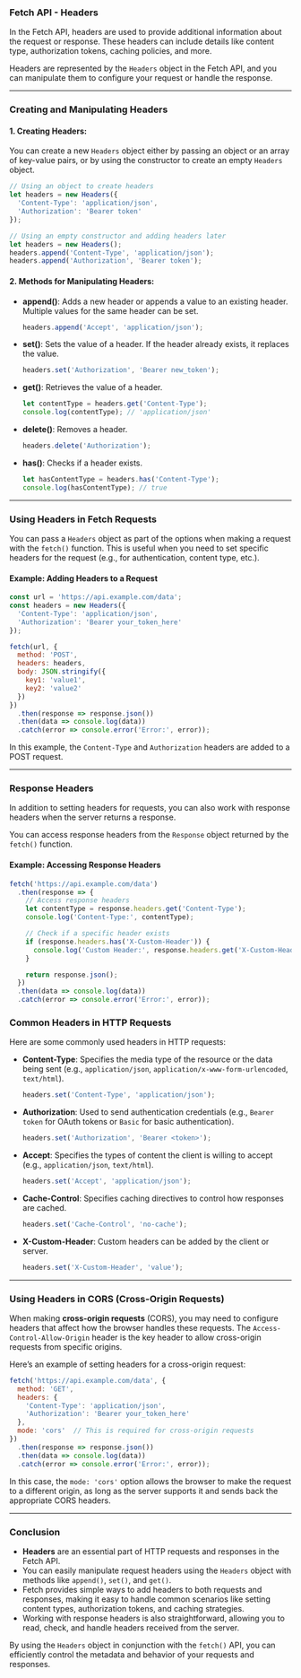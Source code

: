 ### **Fetch API - Headers**

In the Fetch API, headers are used to provide additional information about the request or response. These headers can include details like content type, authorization tokens, caching policies, and more.

Headers are represented by the `Headers` object in the Fetch API, and you can manipulate them to configure your request or handle the response.

---

### **Creating and Manipulating Headers**

#### **1. Creating Headers:**

You can create a new `Headers` object either by passing an object or an array of key-value pairs, or by using the constructor to create an empty `Headers` object.

```javascript
// Using an object to create headers
let headers = new Headers({
  'Content-Type': 'application/json',
  'Authorization': 'Bearer token'
});

// Using an empty constructor and adding headers later
let headers = new Headers();
headers.append('Content-Type', 'application/json');
headers.append('Authorization', 'Bearer token');
```

#### **2. Methods for Manipulating Headers:**

- **append()**: Adds a new header or appends a value to an existing header. Multiple values for the same header can be set.
  
  ```javascript
  headers.append('Accept', 'application/json');
  ```

- **set()**: Sets the value of a header. If the header already exists, it replaces the value.

  ```javascript
  headers.set('Authorization', 'Bearer new_token');
  ```

- **get()**: Retrieves the value of a header.

  ```javascript
  let contentType = headers.get('Content-Type');
  console.log(contentType); // 'application/json'
  ```

- **delete()**: Removes a header.

  ```javascript
  headers.delete('Authorization');
  ```

- **has()**: Checks if a header exists.

  ```javascript
  let hasContentType = headers.has('Content-Type');
  console.log(hasContentType); // true
  ```

---

### **Using Headers in Fetch Requests**

You can pass a `Headers` object as part of the options when making a request with the `fetch()` function. This is useful when you need to set specific headers for the request (e.g., for authentication, content type, etc.).

#### **Example: Adding Headers to a Request**

```javascript
const url = 'https://api.example.com/data';
const headers = new Headers({
  'Content-Type': 'application/json',
  'Authorization': 'Bearer your_token_here'
});

fetch(url, {
  method: 'POST',
  headers: headers,
  body: JSON.stringify({
    key1: 'value1',
    key2: 'value2'
  })
})
  .then(response => response.json())
  .then(data => console.log(data))
  .catch(error => console.error('Error:', error));
```

In this example, the `Content-Type` and `Authorization` headers are added to a POST request.

---

### **Response Headers**

In addition to setting headers for requests, you can also work with response headers when the server returns a response.

You can access response headers from the `Response` object returned by the `fetch()` function.

#### **Example: Accessing Response Headers**

```javascript
fetch('https://api.example.com/data')
  .then(response => {
    // Access response headers
    let contentType = response.headers.get('Content-Type');
    console.log('Content-Type:', contentType);

    // Check if a specific header exists
    if (response.headers.has('X-Custom-Header')) {
      console.log('Custom Header:', response.headers.get('X-Custom-Header'));
    }

    return response.json();
  })
  .then(data => console.log(data))
  .catch(error => console.error('Error:', error));
```

### **Common Headers in HTTP Requests**

Here are some commonly used headers in HTTP requests:

- **Content-Type**: Specifies the media type of the resource or the data being sent (e.g., `application/json`, `application/x-www-form-urlencoded`, `text/html`).
  ```javascript
  headers.set('Content-Type', 'application/json');
  ```

- **Authorization**: Used to send authentication credentials (e.g., `Bearer token` for OAuth tokens or `Basic` for basic authentication).
  ```javascript
  headers.set('Authorization', 'Bearer <token>');
  ```

- **Accept**: Specifies the types of content the client is willing to accept (e.g., `application/json`, `text/html`).
  ```javascript
  headers.set('Accept', 'application/json');
  ```

- **Cache-Control**: Specifies caching directives to control how responses are cached.
  ```javascript
  headers.set('Cache-Control', 'no-cache');
  ```

- **X-Custom-Header**: Custom headers can be added by the client or server.
  ```javascript
  headers.set('X-Custom-Header', 'value');
  ```

---

### **Using Headers in CORS (Cross-Origin Requests)**

When making **cross-origin requests** (CORS), you may need to configure headers that affect how the browser handles these requests. The `Access-Control-Allow-Origin` header is the key header to allow cross-origin requests from specific origins.

Here’s an example of setting headers for a cross-origin request:

```javascript
fetch('https://api.example.com/data', {
  method: 'GET',
  headers: {
    'Content-Type': 'application/json',
    'Authorization': 'Bearer your_token_here'
  },
  mode: 'cors'  // This is required for cross-origin requests
})
  .then(response => response.json())
  .then(data => console.log(data))
  .catch(error => console.error('Error:', error));
```

In this case, the `mode: 'cors'` option allows the browser to make the request to a different origin, as long as the server supports it and sends back the appropriate CORS headers.

---

### **Conclusion**

- **Headers** are an essential part of HTTP requests and responses in the Fetch API.
- You can easily manipulate request headers using the `Headers` object with methods like `append()`, `set()`, and `get()`.
- Fetch provides simple ways to add headers to both requests and responses, making it easy to handle common scenarios like setting content types, authorization tokens, and caching strategies.
- Working with response headers is also straightforward, allowing you to read, check, and handle headers received from the server.

By using the `Headers` object in conjunction with the `fetch()` API, you can efficiently control the metadata and behavior of your requests and responses.
